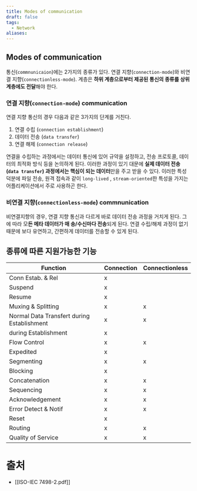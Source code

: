 ```yaml
---
title: Modes of communication
draft: false
tags:
  - Network
aliases:
---
```

## Modes of communication 
통신(`commnunicaion`)에는 2가지의 종류가 있다. 연결 지향(`connection-mode`)와 비연결 지향(`connectionless-mode`). 계층은 **하위 계층으로부터 제공된 통신의 종류를 상위 계층에도 전달**해야 한다.

### 연결 지향(`connection-mode`) communication 
연결 지향 통신의 경우 다음과 같은 3가지의 단계를 거친다.
1. 연결 수립 (`connection establishment`)
2. 데이터 전송 (`data transfer`)
3. 연결 해제 (`connection release`)

연결을 수립하는 과정에서는 데이터 통신에 있어 규약을 설정하고, 전송 프로토콜, 데이터의 최적화 방식 등을 논의하게 된다. 이러한 과정이 있기 대문에 **실제 데이터 전송(`data transfer`) 과정에서는 핵심이 되는 데이터**만을 주고 받을 수 있다. 이러한 특성 덕분에 파일 전송, 원격 접속과 같이 `long-lived` , `stream-oriented`한 특성을 가지는 어플리케이션에서 주로 사용하곤 한다.

### 비연결 지향(`connectionless-mode`) commnunication 
비연결지향의 경우, 연결 지향 통신과 다르게 바로 데이터 전송 과정을 거치게 된다. 그에 따라 모**든 메타 데이터가 매 송/수신마다 전송**되게 된다. 연결 수립/해제 과정이 없기 때문에 보다 유연하고, 간편하게 데이터를 전송할 수 있게 된다.

## 종류에 따른 지원가능한 기능

| Function                                   | Connection | Connectionless |
| ------------------------------------------ | ---------- | -------------- |
| Conn Estab. & Rel                          | x          |                |
| Suspend                                    | x          |                |
| Resume                                     | x          |                |
| Muxing & Splitting                         | x          | x              |
| Normal Data Transfert during Establishment | x          | x              |
| during Establishment                       | x          |                |
| Flow Control                               | x          | x              |
| Expedited                                  | x          |                |
| Segmenting                                 | x          | x              |
| Blocking                                   | x          |                |
| Concatenation                              | x          | x              |
| Sequencing                                 | x          | x              |
| Acknowledgement                            | x          | x              |
| Error Detect & Notif                       | x          | x              |
| Reset                                      | x          |                |
| Routing                                    | x          | x              |
| Quality of Service                         | x          | x              |


# 출처
- [[ISO-IEC 7498-2.pdf]]